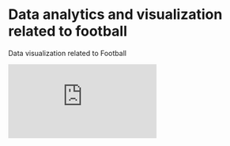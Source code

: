# Data analytics and visualization related to football
Data visualization related to Football

![](https://github.com/NicolaiP/data_viz_football/blob/main/data/radar_aab.pdf)
